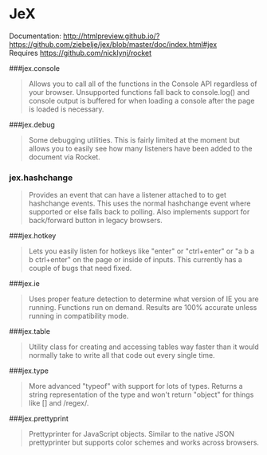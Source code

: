 JeX
===

Documentation: http://htmlpreview.github.io/?https://github.com/ziebelje/jex/blob/master/doc/index.html#jex  
Requires https://github.com/nicklynj/rocket

###jex.console
> Allows you to call all of the functions in the Console API regardless of your browser. Unsupported functions fall back to console.log() and console output is buffered for when loading a console after the page is loaded is necessary.

###jex.debug
> Some debugging utilities. This is fairly limited at the moment but allows you to easily see how many listeners have been added to the document via Rocket.

### jex.hashchange
> Provides an event that can have a listener attached to to get hashchange events. This uses the normal hashchange event where supported or else falls back to polling. Also implements support for back/forward button in legacy browsers.

###jex.hotkey
> Lets you easily listen for hotkeys like "enter" or "ctrl+enter" or "a b a b ctrl+enter" on the page or inside of inputs. This currently has a couple of bugs that need fixed.

###jex.ie
> Uses proper feature detection to determine what version of IE you are running. Functions run on demand. Results are 100% accurate unless running in compatibility mode.

###jex.table
> Utility class for creating and accessing tables way faster than it would normally take to write all that code out every single time.

###jex.type
> More advanced "typeof" with support for lots of types. Returns a string representation of the type and won't return "object" for things like [] and /regex/.

###jex.prettyprint
> Prettyprinter for JavaScript objects. Similar to the native JSON prettyprinter but supports color schemes and works across browsers.
